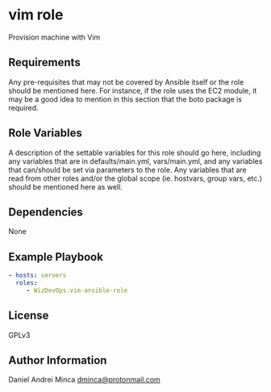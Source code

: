 vim role
=========

Provision machine with Vim

Requirements
------------

Any pre-requisites that may not be covered by Ansible itself or the role should be mentioned here. For instance, if the role uses the EC2 module, it may be a good idea to mention in this section that the boto package is required.

Role Variables
--------------

A description of the settable variables for this role should go here, including any variables that are in defaults/main.yml, vars/main.yml, and any variables that can/should be set via parameters to the role. Any variables that are read from other roles and/or the global scope (ie. hostvars, group vars, etc.) should be mentioned here as well.

Dependencies
------------

None

Example Playbook
----------------

```yml
- hosts: servers
  roles:
     - WizDevOps.vim-ansible-role
```

License
-------

GPLv3

Author Information
------------------

Daniel Andrei Minca <dminca@protonmail.com>